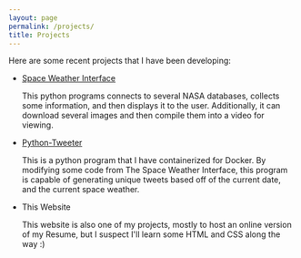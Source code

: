 ```yaml
---
layout: page
permalink: /projects/
title: Projects
---
```


Here are some recent projects that I have been developing:

- [Space Weather Interface]([https://github.com/StefanRandow/Space_Weather_Interface](https://github.com/StefanRandow/Space_Weather_Interface/archive/refs/heads/main.zip))
  
  This python programs connects to several NASA databases, collects some information, and then displays it to the user. Additionally, it can download several images and then compile them into a video for viewing.
- [Python-Tweeter]([https://github.com/StefanRandow/python-tweeter](https://github.com/StefanRandow/python-tweeter/archive/refs/heads/main.zip))
  
  This is a python program that I have containerized for Docker. By modifying some code from The Space Weather Interface, this program is capable of generating unique tweets based off of the current date, and the current space weather.
 
- This Website
  
  This website is also one of my projects, mostly to host an online version of my Resume, but I suspect I'll learn some HTML and CSS along the way :)

